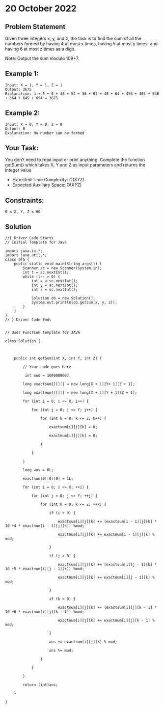 # 20 October 2022

## Problem Statement
Given three integers x, y, and z, the task is to find the sum of all the numbers formed by 
having 4 at most x times, having 5 at most y times, and having 6 at most z times as a digit.

Note: Output the sum modulo 109+7.

## Example 1:
```
Input: X = 1, Y = 1, Z = 1 
Output: 3675
Explanation: 4 + 5 + 6 + 45 + 54 + 56 + 65 + 46 + 64 + 456 + 465 + 546 + 564 + 645 + 654 = 3675
```

## Example 2:
```
Input: X = 0, Y = 0, Z = 0
Output: 0
Explanation: No number can be formed
```

## Your Task:  
You don't need to read input or print anything. Complete the function getSum() which takes X, Y and Z as input parameters and returns the integer value

- Expected Time Complexity: O(X*Y*Z)
- Expected Auxiliary Space: O(X*Y*Z)

## Constraints:
```
0 ≤ X, Y, Z ≤ 60
```

## Solution
```
//{ Driver Code Starts
// Initial Template for Java

import java.io.*;
import java.util.*;
class GfG {
    public static void main(String args[]) {
        Scanner sc = new Scanner(System.in);
        int t = sc.nextInt();
        while (t-- > 0) {
            int x = sc.nextInt();
            int y = sc.nextInt();
            int z = sc.nextInt();

            Solution ob = new Solution();
            System.out.println(ob.getSum(x, y, z));
        }
    }
}
// } Driver Code Ends


// User Function template for JAVA

class Solution {

 

    public int getSum(int X, int Y, int Z) {

        // Your code goes here

         int mod = 1000000007;

        long exactsum[][][] = new long[X + 1][Y+ 1][Z + 1];

        long exactnum[][][] = new long[X + 1][Y + 1][Z + 1];

        for (int i = 0; i <= X; i++) {

            for (int j = 0; j <= Y; j++) {

                for (int k = 0; k <= Z; k++) {

                    exactsum[i][j][k] = 0;

                    exactnum[i][j][k] = 0;

                }

            }

        }

        long ans = 0L;

        exactnum[0][0][0] = 1L;

        for (int i = 0; i <= X; ++i) {

            for (int j = 0; j <= Y; ++j) {

                for (int k = 0; k <= Z; ++k) {

                    if (i > 0) {

                        exactsum[i][j][k] += (exactsum[i - 1][j][k] * 10 +4 * exactnum[i - 1][j][k]) %mod;

                        exactnum[i][j][k] += exactnum[i - 1][j][k] % mod;

                    }

                    if (j > 0) {

                        exactsum[i][j][k] += (exactsum[i][j - 1][k] * 10 +5 * exactnum[i][j - 1][k]) %mod;

                        exactnum[i][j][k] += exactnum[i][j - 1][k] % mod;

                    }

                    if (k > 0) {

                        exactsum[i][j][k] += (exactsum[i][j][k - 1] * 10 +6 * exactnum[i][j][k - 1]) %mod;

                        exactnum[i][j][k] += exactnum[i][j][k - 1] % mod;

                    }

                    ans += exactsum[i][j][k] % mod;

                    ans %= mod;

                }

            }

        }

        return (int)ans;

    }

}
```
